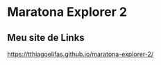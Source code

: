 <h1>Maratona Explorer 2</h1>
<h2>Meu site de Links</h2>


https://tthiagoelifas.github.io/maratona-explorer-2/
